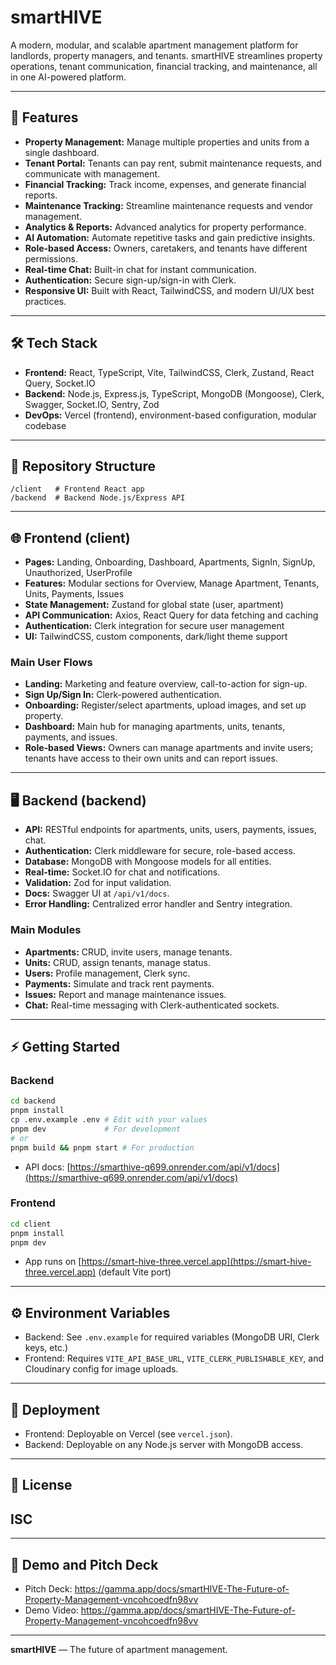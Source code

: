 # smartHIVE

A modern, modular, and scalable apartment management platform for landlords, property managers, and tenants. smartHIVE streamlines property operations, tenant communication, financial tracking, and maintenance, all in one AI-powered platform.

---

## 🚀 Features
- **Property Management:** Manage multiple properties and units from a single dashboard.
- **Tenant Portal:** Tenants can pay rent, submit maintenance requests, and communicate with management.
- **Financial Tracking:** Track income, expenses, and generate financial reports.
- **Maintenance Tracking:** Streamline maintenance requests and vendor management.
- **Analytics & Reports:** Advanced analytics for property performance.
- **AI Automation:** Automate repetitive tasks and gain predictive insights.
- **Role-based Access:** Owners, caretakers, and tenants have different permissions.
- **Real-time Chat:** Built-in chat for instant communication.
- **Authentication:** Secure sign-up/sign-in with Clerk.
- **Responsive UI:** Built with React, TailwindCSS, and modern UI/UX best practices.

---
## 🛠️ Tech Stack

- **Frontend:** React, TypeScript, Vite, TailwindCSS, Clerk, Zustand, React Query, Socket.IO
- **Backend:** Node.js, Express.js, TypeScript, MongoDB (Mongoose), Clerk, Swagger, Socket.IO, Sentry, Zod
- **DevOps:** Vercel (frontend), environment-based configuration, modular codebase

---
## 📁 Repository Structure

```
/client   # Frontend React app
/backend  # Backend Node.js/Express API
```

---
## 🌐 Frontend (client)

- **Pages:** Landing, Onboarding, Dashboard, Apartments, SignIn, SignUp, Unauthorized, UserProfile
- **Features:** Modular sections for Overview, Manage Apartment, Tenants, Units, Payments, Issues
- **State Management:** Zustand for global state (user, apartment)
- **API Communication:** Axios, React Query for data fetching and caching
- **Authentication:** Clerk integration for secure user management
- **UI:** TailwindCSS, custom components, dark/light theme support

### Main User Flows

- **Landing:** Marketing and feature overview, call-to-action for sign-up.
- **Sign Up/Sign In:** Clerk-powered authentication.
- **Onboarding:** Register/select apartments, upload images, and set up property.
- **Dashboard:** Main hub for managing apartments, units, tenants, payments, and issues.
- **Role-based Views:** Owners can manage apartments and invite users; tenants have access to their own units and can report issues.

---

## 🖥️ Backend (backend)

- **API:** RESTful endpoints for apartments, units, users, payments, issues, chat.
- **Authentication:** Clerk middleware for secure, role-based access.
- **Database:** MongoDB with Mongoose models for all entities.
- **Real-time:** Socket.IO for chat and notifications.
- **Validation:** Zod for input validation.
- **Docs:** Swagger UI at `/api/v1/docs`.
- **Error Handling:** Centralized error handler and Sentry integration.

### Main Modules

- **Apartments:** CRUD, invite users, manage tenants.
- **Units:** CRUD, assign tenants, manage status.
- **Users:** Profile management, Clerk sync.
- **Payments:** Simulate and track rent payments.
- **Issues:** Report and manage maintenance issues.
- **Chat:** Real-time messaging with Clerk-authenticated sockets.

---
## ⚡ Getting Started
### Backend
```bash
cd backend
pnpm install
cp .env.example .env # Edit with your values
pnpm dev             # For development
# or
pnpm build && pnpm start # For production
```
- API docs: [https://smarthive-q699.onrender.com/api/v1/docs](https://smarthive-q699.onrender.com/api/v1/docs)

### Frontend

```bash
cd client
pnpm install
pnpm dev
```
- App runs on [https://smart-hive-three.vercel.app](https://smart-hive-three.vercel.app) (default Vite port)
---

## ⚙️ Environment Variables

- Backend: See `.env.example` for required variables (MongoDB URI, Clerk keys, etc.)
- Frontend: Requires `VITE_API_BASE_URL`, `VITE_CLERK_PUBLISHABLE_KEY`, and Cloudinary config for image uploads.

---
## 🚀 Deployment
- Frontend: Deployable on Vercel (see `vercel.json`).
- Backend: Deployable on any Node.js server with MongoDB access.
---
## 📄 License
ISC
---

---
## 📄 Demo and Pitch Deck

- Pitch Deck: https://gamma.app/docs/smartHIVE-The-Future-of-Property-Management-vncohcoedfn98vv
- Demo Video: https://gamma.app/docs/smartHIVE-The-Future-of-Property-Management-vncohcoedfn98vv

---

**smartHIVE** — The future of apartment management.